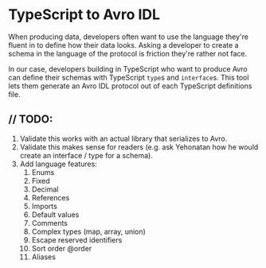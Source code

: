 # TypeScript to Avro IDL

When producing data, developers often want to use the language they're fluent in to define how their data looks. Asking a developer to create a schema in the language of the protocol is friction they're rather not face.

In our case, developers building in TypeScript who want to produce Avro can define their schemas with TypeScript `type`s and `interface`s. This tool lets them generate an Avro IDL protocol out of each TypeScript definitions file.

## // TODO:
1. Validate this works with an actual library that serializes to Avro.
2. Validate this makes sense for readers (e.g. ask Yehonatan how he would create an interface / type for a schema).
3. Add language features:
   1. Enums
   2. Fixed
   3. Decimal
   4. References
   5. Imports
   6. Default values
   7. Comments
   8. Complex types (map, array, union)
   9. Escape reserved identifiers
   10. Sort order @order
   11. Aliases